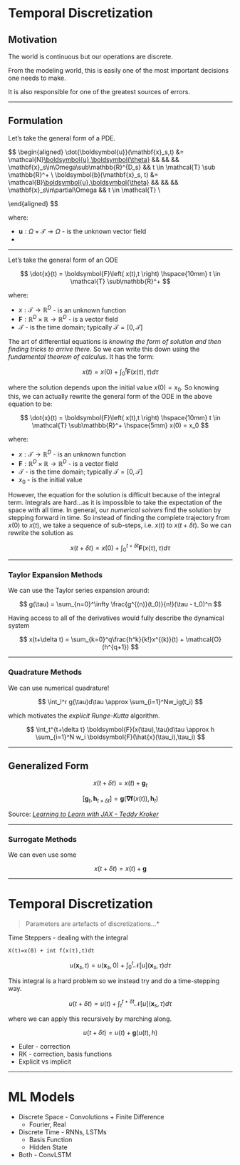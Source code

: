 # Temporal Discretization

## Motivation

The world is continuous but our operations are discrete.

From the modeling world, this is easily one of the most important decisions one needs to make.

It is also responsible for one of the greatest sources of errors.

---

## Formulation

Let’s take the general form of a PDE.

$$
\begin{aligned}
\dot{\boldsymbol{u}}(\mathbf{x}_s,t) &= \mathcal{N}[\boldsymbol{u},\boldsymbol{\theta}](\mathbf{x}_s,t) && && && \mathbf{x}_s\in\Omega\sub\mathbb{R}^{D_s} && t \in \mathcal{T} \sub \mathbb{R}^+ \\
\boldsymbol{b}(\mathbf{x}_s, t) &= \mathcal{B}[\boldsymbol{u},\boldsymbol{\theta}](\mathbf{x}_s,t) && && &&  \mathbf{x}_s\in\partial\Omega && t \in \mathcal{T} \\

\end{aligned}
$$

where:

- $\boldsymbol{u}:\Omega\times\mathcal{T}\rightarrow \Omega$ - is the unknown vector field
-

---

Let’s take the general form of an ODE

$$
\dot{x}(t) = \boldsymbol{F}\left( x(t),t \right) \hspace{10mm} t \in \mathcal{T} \sub\mathbb{R}^+
$$

where:

- $x:\mathcal{T} \rightarrow\mathbb{R}^D$ - is an unknown function
- $\boldsymbol{F}:\mathbb{R}^D\times \mathbb{R} \rightarrow \mathbb{R}^D$ - is a vector field
- $\mathcal{T}$ - is the time domain; typically $\mathcal{T}=[0,\mathcal{T}]$

The art of differential equations is *knowing the form of solution and then finding tricks to arrive there*. So we can write this down using the *fundamental theorem of calculus*. It has the form:

$$
x(t) = x(0) + \int_0^t\boldsymbol{F}(x(\tau),\tau)d\tau
$$

where the solution depends upon the initial value $x(0)=x_0$. So knowing this, we can actually rewrite the general form of the ODE in the above equation to be:

$$
\dot{x}(t) = \boldsymbol{F}\left( x(t),t \right) \hspace{10mm} t \in \mathcal{T} \sub\mathbb{R}^+ \hspace{5mm} x(0) = x_0
$$

where:

- $x:\mathcal{T} \rightarrow\mathbb{R}^D$ - is an unknown function
- $\boldsymbol{F}:\mathbb{R}^D\times \mathbb{R} \rightarrow \mathbb{R}^D$ - is a vector field
- $\mathcal{T}$ - is the time domain; typically $\mathcal{T}=[0,\mathcal{T}]$
- $x_0$ - is the initial value

However, the equation for the solution is difficult because of the integral term. Integrals are hard…as it is impossible to take the expectation of the space with all time. In general, our *numerical solvers* find the solution by stepping forward in time. So instead of finding the complete trajectory from $x(0)$ to $x(t)$, we take a sequence of sub-steps, i.e. $x(t)$ to $x(t+\delta t)$. So we can rewrite the solution as

$$
x(t + \delta t) = x(0) + \int_0^{t+\delta t}\boldsymbol{F}(x(\tau),\tau)d\tau
$$

---

### Taylor Expansion Methods

We can use the Taylor series expansion around:

$$
g(\tau) = \sum_{n=0}^\infty \frac{g^{(n)}(t_0)}{n!}(\tau - t_0)^n
$$

Having access to all of the derivatives would fully describe the dynamical system

$$
x(t+\delta t) = \sum_{k=0}^q\frac{h^k}{k!}x^{(k)}(t) + \mathcal{O}(h^{q+1})
$$

---

### Quadrature Methods

We can use numerical quadrature!

$$
\int_l^r g(\tau)d\tau \approx \sum_{i=1}^Nw_ig(t_i)
$$

which motivates the *explicit Runge-Kutta* algorithm.

$$
\int_t^{t+\delta t} \boldsymbol{F}(x(\tau),\tau)d\tau \approx h \sum_{i=1}^N w_i \boldsymbol{F}(\hat{x}(\tau_i),\tau_i)
$$

---

## Generalized Form

$$
x(t+\delta t) = x(t) + \mathbf{g}_t
$$

$$
[\mathbf{g}_t, \mathbf{h}_{t+\delta t}] = \boldsymbol{g}\left(\boldsymbol{\nabla}\boldsymbol{f}(x(t)),\mathbf{h}_t\right)
$$

Source: *[Learning to Learn with JAX - Teddy Kroker](https://teddykoker.com/2022/04/learning-to-learn-jax/)*

---

### Surrogate Methods

We can even use some

$$
x(t+\delta t) = x(t) + \mathbf{g}
$$

---

# Temporal Discretization

> Parameters are artefacts of discretizations…*
>

Time Steppers - dealing with the integral

`X(t)=x(0) + int f(x(t),t)dt`

$$
u(\mathbf{x}_s, t) = u(\mathbf{x}_s, 0) + \int_{0}^{t} \mathcal{N}[u](\mathbf{x}_s,\tau)d\tau
$$

This integral is a hard problem so we instead try and do a time-stepping way.

$$
u(t+\delta t) = u(t) + \int_{t}^{t+\delta t} \mathcal{N}[u](\mathbf{x}_s, \tau)d\tau
$$

where we can apply this recursively by marching along.

$$
u(t+\delta t) = u(t) + \boldsymbol{g}(u(t), h)
$$

- Euler - correction
- RK - correction, basis functions
- Explicit vs implicit



---

# ML Models

- Discrete Space - Convolutions + Finite Difference
    - Fourier, Real
- Discrete Time - RNNs, LSTMs
    - Basis Function
    - Hidden State
- Both - ConvLSTM

